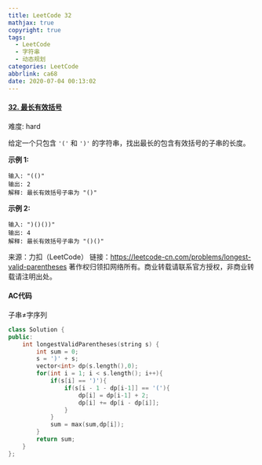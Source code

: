 ```yaml
---
title: LeetCode 32
mathjax: true
copyright: true
tags:
  - LeetCode
  - 字符串
  - 动态规划
categories: LeetCode
abbrlink: ca68
date: 2020-07-04 00:13:02
---
```


#### [32. 最长有效括号](https://leetcode-cn.com/problems/longest-valid-parentheses/)

难度: hard

给定一个只包含 `'('` 和 `')'` 的字符串，找出最长的包含有效括号的子串的长度。

**示例 1:**

```
输入: "(()"
输出: 2
解释: 最长有效括号子串为 "()"
```

**示例 2:**

```
输入: ")()())"
输出: 4
解释: 最长有效括号子串为 "()()"
```

<!--more-->

来源：力扣（LeetCode）
链接：https://leetcode-cn.com/problems/longest-valid-parentheses
著作权归领扣网络所有。商业转载请联系官方授权，非商业转载请注明出处。

#### AC代码

子串$\neq$字序列

```c++
class Solution {
public:
    int longestValidParentheses(string s) {
        int sum = 0;
        s = ')' + s;
        vector<int> dp(s.length(),0);
        for(int i = 1; i < s.length(); i++){
            if(s[i] == ')'){
                if(s[i - 1 - dp[i-1]] == '('){
                    dp[i] = dp[i-1] + 2;
                    dp[i] += dp[i - dp[i]];
                }
            }
            sum = max(sum,dp[i]);
        }
        return sum;
    }
};
```